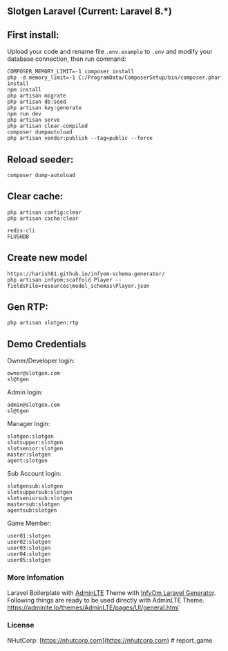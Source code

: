 ## Slotgen Laravel (Current: Laravel 8.*)

## First install:
Upload your code and rename file `.env.example` to `.env` and modify your database connection, then run command:
```
COMPOSER_MEMORY_LIMIT=-1 composer install
php -d memory_limit=-1 C:/ProgramData/ComposerSetup/bin/composer.phar install
npm install
php artisan migrate
php artisan db:seed
php artisan key:generate
npm run dev
php artisan serve
php artisan clear-compiled
composer dumpautoload
php artisan vendor:publish --tag=public --force
```

## Reload seeder:
```
composer dump-autoload
```

## Clear cache:
```
php artisan config:clear
php artisan cache:clear

redis-cli
FLUSHDB
```

## Create new model
```
https://harish81.github.io/infyom-schema-generator/
php artisan infyom:scaffold Player --fieldsFile=resources\model_schemas\Player.json
```


## Gen RTP:
```
php artisan slotgen:rtp
```

## Demo Credentials
Owner/Developer login:
```
owner@slotgen.com
sl@tgen
```

Admin login:
```
admin@slotgen.com
sl@tgen
```

Manager login:
```
slotgen:slotgen
slotsupper:slotgen
slotsenior:slotgen
master:slotgen
agent:slotgen
```

Sub Account login:
```
slotgensub:slotgen
slotsuppersub:slotgen
slotseniorsub:slotgen
mastersub:slotgen
agentsub:slotgen
```

Game Member:
```
user01:slotgen
user02:slotgen
user03:slotgen
user04:slotgen
user05:slotgen
```

### More Infomation
Laravel Boilerplate with [AdminLTE](https://adminlte.io/) Theme with [InfyOm Laravel Generator](https://github.com/InfyOmLabs/laravel-generator).
Following things are ready to be used directly with AdminLTE Theme.
https://adminlte.io/themes/AdminLTE/pages/UI/general.html

### License

NHutCorp: [https://nhutcorp.com](https://nhutcorp.com)
#   r e p o r t _ g a m e  
 